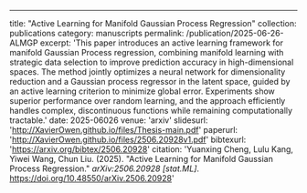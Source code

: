 ---
title: "Active Learning for Manifold Gaussian Process Regression"
collection: publications
category: manuscripts
permalink: /publication/2025-06-26-ALMGP
excerpt: 'This paper introduces an active learning framework for manifold Gaussian Process regression, combining manifold learning with strategic data selection to improve prediction accuracy in high-dimensional spaces. The method jointly optimizes a neural network for dimensionality reduction and a Gaussian process regressor in the latent space, guided by an active learning criterion to minimize global error. Experiments show superior performance over random learning, and the approach efficiently handles complex, discontinuous functions while remaining computationally tractable.'
date: 2025-06026
venue: 'arxiv'
slidesurl: 'http://XavierOwen.github.io/files/Thesis-main.pdf'
paperurl: 'http://XavierOwen.github.io/files/2506.20928v1.pdf'
bibtexurl: 'https://arxiv.org/bibtex/2506.20928'
citation: 'Yuanxing Cheng, Lulu Kang, Yiwei Wang, Chun Liu. (2025). "Active Learning for Manifold Gaussian Process Regression." <i>arXiv:2506.20928 [stat.ML]</i>. https://doi.org/10.48550/arXiv.2506.20928'
